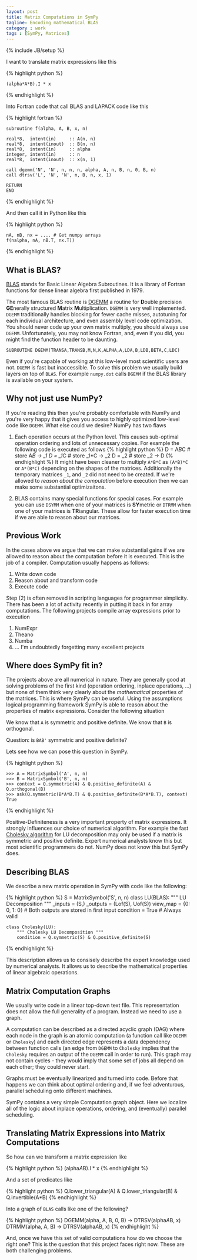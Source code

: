 ```yaml
---
layout: post
title: Matrix Computations in SymPy
tagline: Encoding mathematical BLAS
category : work 
tags : [SymPy, Matrices]
---
```

{% include JB/setup %}

I want to translate matrix expressions like this

{% highlight python %}

    (alpha*A*B).I * x

{% endhighlight %}

Into Fortran code that call BLAS and LAPACK code like this

{% highlight fortran %}

    subroutine f(alpha, A, B, x, n)

    real*8,  intent(in)     :: A(n, n)
    real*8,  intent(inout)  :: B(n, n)
    real*8,  intent(in)     :: alpha
    integer, intent(in)     :: n
    real*8,  intent(inout)  :: x(n, 1)

    call dgemm('N', 'N', n, n, n, alpha, A, n, B, n, 0, B, n)
    call dtrsv('L', 'N', 'N', n, B, n, x, 1)

    RETURN
    END

{% endhighlight %}

And then call it in Python like this

{% highlight python %}

    nA, nB, nx = .... # Get numpy arrays
    f(nalpha, nA, nB.T, nx.T)) 

{% endhighlight %}

What is BLAS?
-------------

[BLAS](http://en.wikipedia.org/wiki/BLAS) stands for Basic Linear Algebra Subroutines. It is a library of Fortran functions for dense linear algebra first published in 1979. 

The most famous BLAS routine is [DGEMM](http://www.netlib.org/blas/dgemm.f) a routine for **D**ouble precision **GE**nerally structured **M**atrix **M**ultiplication. `DGEMM` is very well implemented. `DGEMM` traditionally handles blocking for fewer cache misses, autotuning for each individual architecture, and even assembly level code optimization. You should never code up your own matrix multiply, you should always use `DGEMM`. Unfortunately, you may not know Fortran, and, even if you did, you might find the function header to be daunting.

    SUBROUTINE DGEMM(TRANSA,TRANSB,M,N,K,ALPHA,A,LDA,B,LDB,BETA,C,LDC)

Even if you're capable of working at this low-level most scientific users are not. `DGEMM` is fast but inaccessible. To solve this problem we usually build layers on top of `BLAS`. For example `numpy.dot` calls `DGEMM` if the BLAS library is available on your system.

Why not just use NumPy?
-----------------------

If you're reading this then you're probably comfortable with NumPy and you're very happy that it gives you access to highly optimized low-level code like `DGEMM`. What else could we desire? NumPy has two flaws

1.  Each operation occurs at the Python level. This causes sub-optimal operation ordering and lots of unnecessary copies. For example the following code is executed as follows
    {% highlight python %}
D = A*B*C # store A*B  -> _1
    D = _1*C  # store _1*C -> _2
    D = _2    # store _2   ->  D
    {% endhighlight %}
    It might have been cleaner to multiply `A*B*C` as `(A*B)*C` or `A*(B*C)` depending on the shapes of the matrices. Additionally the temporary matrices `_1`, and `_2` did not need to be created. If we're allowed to *reason about the computation* before execution then we can make some substantial optimizaitons. 

2.  BLAS contains many special functions for special cases. For example you can use `DSYMM` when one of your matrices is **SY**metric or `DTRMM` when one of your matrices is **TR**iangular. These allow for faster execution time if we are able to reason about our matrices. 

Previous Work
-------------

In the cases above we argue that we can make substantial gains if we are allowed to reason about the computation before it is executed. This is the job of a compiler. Computation usually happens as follows: 

1.  Write down code
2.  Reason about and transform code
3.  Execute code

Step (2) is often removed in scripting languages for programmer simplicity. There has been a lot of activity recently in putting it back in for array computations. The following projects compile array expressions prior to execution

1.  NumExpr
2.  Theano
3.  Numba
4.  ... I'm undoubtedly forgetting many excellent projects    

Where does SymPy fit in?
------------------------

The projects above are all numerical in nature. They are generally good at solving problems of the first kind (operation ordering, inplace operations, ...) but none of them think very clearly about the *mathematical* properties of the matrices. This is where SymPy can be useful. Using the assumptions logical programming framework SymPy is able to reason about the properties of matrix expressions. Consider the following situation

We know that `A` is symmetric and positive definite. We know that `B` is orthogonal. 

Question: is `BAB'` symmetric and positive definite?

Lets see how we can pose this question in SymPy.

{% highlight python %}

    >>> A = MatrixSymbol('A', n, n)
    >>> B = MatrixSymbol('B', n, n)
    >>> context = Q.symmetric(A) & Q.positive_definite(A) & Q.orthogonal(B)
    >>> ask(Q.symmetric(B*A*B.T) & Q.positive_definite(B*A*B.T), context)
    True

{% endhighlight %}

Positive-Definiteness is a very important property of matrix expressions. It strongly influences our choice of numerical algorithm. For example the fast [Cholesky algorithm](http://en.wikipedia.org/wiki/Cholesky) for LU decomposition may only be used if a matrix is symmetric and positive definite. Expert numerical analysts know this but most scientific programmers do not. NumPy does not know this but SymPy does.

Describing BLAS
-----------------

We describe a new matrix operation in SymPy with code like the following:

{% highlight python %}
    S = MatrixSymbol('S', n, n)
    class LU(BLAS):
        """ LU Decomposition """
        _inputs   = (S,)
        _outputs  = (Lof(S), Uof(S))
        view_map  = {0: 0, 1: 0} # Both outputs are stored in first input
        condition = True         # Always valid

    class Cholesky(LU):
        """ Cholesky LU Decomposition """
        condition = Q.symmetric(S) & Q.positive_definite(S)
{% endhighlight %}

This description allows us to consisely describe the expert knowledge used by numerical analysts. It allows us to describe the mathematical properties of linear algebraic operations.

Matrix Computation Graphs
-------------------------

We usually write code in a linear top-down text file. This representation does not allow the full generality of a program. Instead we need to use a graph.

A computation can be described as a directed acyclic graph (DAG) where each node in the graph is an atomic computation (a function call like `DGEMM` or `Cholesky`) and each directed edge represents a data dependency between function calls (an edge from `DGEMM` to `Cholesky` implies that the `Cholesky` requires an output of the `DGEMM` call in order to run). This graph may not contain cycles - they would imply that some set of jobs all depend on each other; they could never start.

Graphs must be eventually linearized and turned into code. Before that happens we can think about optimal ordering and, if we feel adventurous, parallel scheduling onto different machines. 

SymPy contains a very simple Computation graph object. Here we localize all of the logic about inplace operations, ordering, and (eventually) parallel scheduling.

Translating Matrix Expressions into Matrix Computations
-------------------------------------------------------

So how can we transform a matrix expression like 
    
{% highlight python %}
    (alpha*A*B).I * x
{% endhighlight %}

And a set of predicates like 

{% highlight python %}
    Q.lower_triangular(A) & Q.lower_triangular(B) & Q.invertible(A*B)
{% endhighlight %}

Into a graph of `BLAS` calls like one of the following?

{% highlight python %}
    DGEMM(alpha, A, B, 0, B) -> DTRSV(alpha*A*B, x)
    DTRMM(alpha, A, B)       -> DTRSV(alpha*A*B, x)
{% endhighlight %}

And, once we have this set of valid computations how do we choose the right one? This is the question that this project faces right now. These are both challenging problems.
